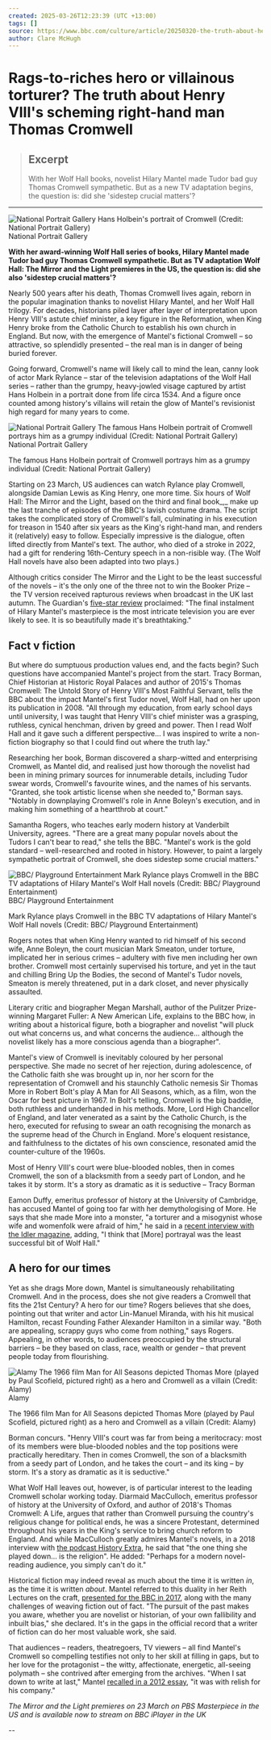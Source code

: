 ```yaml
---
created: 2025-03-26T12:23:39 (UTC +13:00)
tags: []
source: https://www.bbc.com/culture/article/20250320-the-truth-about-henry-viiis-scheming-right-hand-man-thomas-cromwell
author: Clare McHugh
---
```


# Rags-to-riches hero or villainous torturer? The truth about Henry VIII's scheming right-hand man Thomas Cromwell

> ## Excerpt
> With her Wolf Hall books, novelist Hilary Mantel made Tudor bad guy Thomas Cromwell sympathetic. But as a new TV adaptation begins, the question is: did she 'sidestep crucial matters'?

---
![National Portrait Gallery Hans Holbein's portrait of Cromwell (Credit: National Portrait Gallery)](https://ichef.bbci.co.uk/images/ic/480xn/p0kzd2zf.jpg.webp)National Portrait Gallery

**With her award-winning Wolf Hall series of books, Hilary Mantel made Tudor bad guy Thomas Cromwell sympathetic. But as TV adaptation Wolf Hall: The Mirror and the Light premieres in the US, the question is: did she also 'sidestep crucial matters'?**

Nearly 500 years after his death, Thomas Cromwell lives again, reborn in the popular imagination thanks to novelist Hilary Mantel, and her Wolf Hall trilogy. For decades, historians piled layer after layer of interpretation upon Henry VIII's astute chief minister, a key figure in the Reformation, when King Henry broke from the Catholic Church to establish his own church in England. But now, with the emergence of Mantel's fictional Cromwell – so attractive, so splendidly presented – the real man is in danger of being buried forever.

Going forward, Cromwell's name will likely call to mind the lean, canny look of actor Mark Rylance – star of the television adaptations of the Wolf Hall series – rather than the grumpy, heavy-jowled visage captured by artist Hans Holbein in a portrait done from life circa 1534. And a figure once counted among history's villains will retain the glow of Mantel's revisionist high regard for many years to come.

![National Portrait Gallery The famous Hans Holbein portrait of Cromwell portrays him as a grumpy individual (Credit: National Portrait Gallery)](https://ichef.bbci.co.uk/images/ic/480xn/p0kzd39k.jpg.webp)National Portrait Gallery

The famous Hans Holbein portrait of Cromwell portrays him as a grumpy individual (Credit: National Portrait Gallery)

Starting on 23 March, US audiences can watch Rylance play Cromwell, alongside Damian Lewis as King Henry, one more time. Six hours of Wolf Hall: The Mirror and the Light, based on the third and final book_,_ make up the last tranche of episodes of the BBC's lavish costume drama. The script takes the complicated story of Cromwell's fall, culminating in his execution for treason in 1540 after six years as the King's right-hand man, and renders it (relatively) easy to follow. Especially impressive is the dialogue, often lifted directly from Mantel's text. The author, who died of a stroke in 2022, had a gift for rendering 16th-Century speech in a non-risible way. (The Wolf Hall novels have also been adapted into two plays.)

Although critics consider The Mirror and the Light to be the least successful of the novels – it's the only one of the three not to win the Booker Prize – the TV version received rapturous reviews when broadcast in the UK last autumn. The Guardian's [five-star review](https://www.theguardian.com/tv-and-radio/2024/nov/10/wolf-hall-the-mirror-and-the-light-review-bbc-one) proclaimed: "The final instalment of Hilary Mantel's masterpiece is the most intricate television you are ever likely to see. It is so beautifully made it's breathtaking."

## **Fact v fiction**

But where do sumptuous production values end, and the facts begin? Such questions have accompanied Mantel's project from the start. Tracy Borman, Chief Historian at Historic Royal Palaces and author of 2015's Thomas Cromwell: The Untold Story of Henry VIII's Most Faithful Servant, tells the BBC about the impact Mantel's first Tudor novel, Wolf Hall, had on her upon its publication in 2008. "All through my education, from early school days until university, I was taught that Henry VIII's chief minister was a grasping, ruthless, cynical henchman, driven by greed and power. Then I read Wolf Hall and it gave such a different perspective… I was inspired to write a non-fiction biography so that I could find out where the truth lay." 

Researching her book, Borman discovered a sharp-witted and enterprising Cromwell, as Mantel did, and realised just how thorough the novelist had been in mining primary sources for innumerable details, including Tudor swear words, Cromwell's favourite wines, and the names of his servants. "Granted, she took artistic license when she needed to," Borman says. "Notably in downplaying Cromwell's role in Anne Boleyn's execution, and in making him something of a heartthrob at court."

Samantha Rogers, who teaches early modern history at Vanderbilt University, agrees. "There are a great many popular novels about the Tudors I can't bear to read," she tells the BBC. "Mantel's work is the gold standard – well-researched and rooted in history. However, to paint a largely sympathetic portrait of Cromwell, she does sidestep some crucial matters."

![BBC/ Playground Entertainment Mark Rylance plays Cromwell in the BBC TV adaptations of Hilary Mantel's Wolf Hall novels (Credit: BBC/ Playground Entertainment)](https://ichef.bbci.co.uk/images/ic/480xn/p0kzd4dw.jpg.webp)BBC/ Playground Entertainment

Mark Rylance plays Cromwell in the BBC TV adaptations of Hilary Mantel's Wolf Hall novels (Credit: BBC/ Playground Entertainment)

Rogers notes that when King Henry wanted to rid himself of his second wife, Anne Boleyn, the court musician Mark Smeaton, under torture, implicated her in serious crimes – adultery with five men including her own brother. Cromwell most certainly supervised his torture, and yet in the taut and chilling Bring Up the Bodies, the second of Mantel's Tudor novels, Smeaton is merely threatened, put in a dark closet, and never physically assaulted.

Literary critic and biographer Megan Marshall, author of the Pulitzer Prize-winning Margaret Fuller: A New American Life, explains to the BBC how, in writing about a historical figure, both a biographer and novelist "will pluck out what concerns us, and what concerns the audience… although the novelist likely has a more conscious agenda than a biographer".

Mantel's view of Cromwell is inevitably coloured by her personal perspective. She made no secret of her rejection, during adolescence, of the Catholic faith she was brought up in, nor her scorn for the representation of Cromwell and his staunchly Catholic nemesis Sir Thomas More in Robert Bolt's play A Man for All Seasons, which, as a film, won the Oscar for best picture in 1967. In Bolt's telling, Cromwell is the big baddie, both ruthless and underhanded in his methods. More, Lord High Chancellor of England, and later venerated as a saint by the Catholic Church, is the hero, executed for refusing to swear an oath recognising the monarch as the supreme head of the Church in England. More's eloquent resistance, and faithfulness to the dictates of his own conscience, resonated amid the counter-culture of the 1960s.

Most of Henry VIII's court were blue-blooded nobles, then in comes Cromwell, the son of a blacksmith from a seedy part of London, and he takes it by storm. It's a story as dramatic as it is seductive – Tracy Borman

Eamon Duffy, emeritus professor of history at the University of Cambridge, has accused Mantel of going too far with her demythologising of More. He says that she made More into a monster, "a torturer and a misogynist whose wife and womenfolk were afraid of him," he said in a [recent interview with the Idler magazine](https://www.dailymail.co.uk/news/article-14423521/Hilary-Mantel-accused-falsifying-history-Wolf-Hall-Cambridge-academic.html), adding, "I think that \[More\] portrayal was the least successful bit of Wolf Hall." 

## **A hero for our times**

Yet as she drags More down, Mantel is simultaneously rehabilitating Cromwell. And in the process, does she not give readers a Cromwell that fits the 21st Century? A hero for our time? Rogers believes that she does, pointing out that writer and actor Lin-Manuel Miranda, with his hit musical Hamilton, recast Founding Father Alexander Hamilton in a similar way. "Both are appealing, scrappy guys who come from nothing," says Rogers. Appealing, in other words, to audiences preoccupied by the structural barriers – be they based on class, race, wealth or gender – that prevent people today from flourishing.

![Alamy The 1966 film Man for All Seasons depicted Thomas More (played by Paul Scofield, pictured right) as a hero and Cromwell as a villain (Credit: Alamy)](https://ichef.bbci.co.uk/images/ic/480xn/p0kzd56x.jpg.webp)Alamy

The 1966 film Man for All Seasons depicted Thomas More (played by Paul Scofield, pictured right) as a hero and Cromwell as a villain (Credit: Alamy)

Borman concurs. "Henry VIII's court was far from being a meritocracy: most of its members were blue-blooded nobles and the top positions were practically hereditary. Then in comes Cromwell, the son of a blacksmith from a seedy part of London, and he takes the court – and its king – by storm. It's a story as dramatic as it is seductive."

What Wolf Hall leaves out, however, is of particular interest to the leading Cromwell scholar working today. Diarmaid MacCulloch, emeritus professor of history at the University of Oxford, and author of 2018's Thomas Cromwell: A Life, argues that rather than Cromwell pursuing the country's religious change for political ends, he was a sincere Protestant, determined throughout his years in the King's service to bring church reform to England. And while MacCulloch greatly admires Mantel's novels, in a 2018 interview with [the podcast History Extra](https://www.listennotes.com/podcasts/history-extra/thomas-cromwell-reconsidered-Y_Ff2H0xanl/?srsltid=AfmBOorl_FOPtQgpPmh5BLazhrDsh3PadvsEXk409Ljgnab8ltjnF604#google_vignette), he said that "the one thing she played down… is the religion". He added: "Perhaps for a modern novel-reading audience, you simply can't do it."

Historical fiction may indeed reveal as much about the time it is written _in_, as the time it is written _about_. Mantel referred to this duality in her Reith Lectures on the craft, [presented for the BBC in 2017](https://downloads.bbc.co.uk/radio4/reith2017/reith_2017_hilary_mantel_lecture1.pdf), along with the many challenges of weaving fiction out of fact. "The pursuit of the past makes you aware, whether you are novelist or historian, of your own fallibility and inbuilt bias," she declared. It's in the gaps in the official record that a writer of fiction can do her most valuable work, she said.

That audiences – readers, theatregoers, TV viewers – all find Mantel's Cromwell so compelling testifies not only to her skill at filling in gaps, but to her love for the protagonist – the witty, affectionate, energetic, all-seeing polymath – she contrived after emerging from the archives. "When I sat down to write at last," Mantel [recalled in a 2012 essay](https://www.theguardian.com/books/2012/dec/07/bookclub-hilary-mantel-wolf-hall), "it was with relish for his company."

_The Mirror and the Light premieres on 23 March on PBS Masterpiece in the US and is available now to stream on BBC iPlayer in the UK_

_\--_

